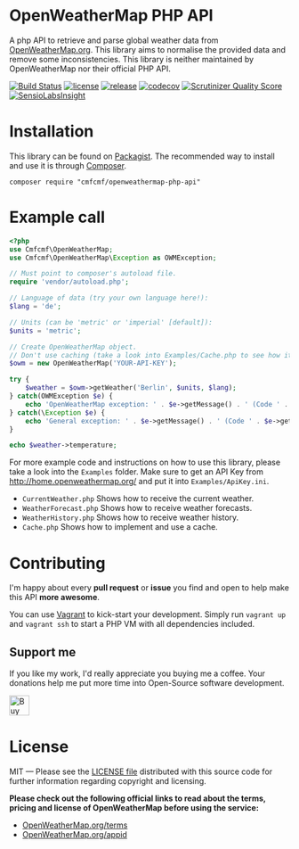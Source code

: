 OpenWeatherMap PHP API
======================
A php API to retrieve and parse global weather data from 
[OpenWeatherMap.org](http://www.OpenWeatherMap.org).
This library aims to normalise the provided data and remove some inconsistencies.
This library is neither maintained by OpenWeatherMap nor their official PHP API.

[![Build Status](https://travis-ci.org/cmfcmf/OpenWeatherMap-PHP-Api.svg?branch=master)](https://travis-ci.org/cmfcmf/OpenWeatherMap-PHP-Api)
[![license](https://img.shields.io/github/license/cmfcmf/OpenWeatherMap-PHP-Api.svg)](https://github.com/cmfcmf/OpenWeatherMap-PHP-Api/blob/master/LICENSE)
[![release](https://img.shields.io/github/release/cmfcmf/OpenWeatherMap-PHP-Api.svg)](https://github.com/cmfcmf/OpenWeatherMap-PHP-Api/releases)
[![codecov](https://codecov.io/gh/cmfcmf/OpenWeatherMap-PHP-Api/branch/master/graph/badge.svg)](https://codecov.io/gh/cmfcmf/OpenWeatherMap-PHP-Api)
[![Scrutinizer Quality Score](https://scrutinizer-ci.com/g/cmfcmf/OpenWeatherMap-PHP-Api/badges/quality-score.png?s=f31ca08aa8896416cf162403d34362f0a5da0966)](https://scrutinizer-ci.com/g/cmfcmf/OpenWeatherMap-PHP-Api/)
<br>
[![SensioLabsInsight](https://insight.sensiolabs.com/projects/0addfb24-e2b4-4feb-848e-86b2078ca104/big.png)](https://insight.sensiolabs.com/projects/0addfb24-e2b4-4feb-848e-86b2078ca104)

Installation
============
This library can be found on [Packagist](https://packagist.org/packages/cmfcmf/openweathermap-php-api).
The recommended way to install and use it is through [Composer](http://getcomposer.org).

    composer require "cmfcmf/openweathermap-php-api"


Example call
============
```php
<?php
use Cmfcmf\OpenWeatherMap;
use Cmfcmf\OpenWeatherMap\Exception as OWMException;

// Must point to composer's autoload file.
require 'vendor/autoload.php';

// Language of data (try your own language here!):
$lang = 'de';

// Units (can be 'metric' or 'imperial' [default]):
$units = 'metric';

// Create OpenWeatherMap object. 
// Don't use caching (take a look into Examples/Cache.php to see how it works).
$owm = new OpenWeatherMap('YOUR-API-KEY');

try {
    $weather = $owm->getWeather('Berlin', $units, $lang);
} catch(OWMException $e) {
    echo 'OpenWeatherMap exception: ' . $e->getMessage() . ' (Code ' . $e->getCode() . ').';
} catch(\Exception $e) {
    echo 'General exception: ' . $e->getMessage() . ' (Code ' . $e->getCode() . ').';
}

echo $weather->temperature;
```

For more example code and instructions on how to use this library, please take 
a look into  the `Examples` folder. Make sure to get an API Key from 
http://home.openweathermap.org/ and put it into `Examples/ApiKey.ini`.
- `CurrentWeather.php` Shows how to receive the current weather.
- `WeatherForecast.php` Shows how to receive weather forecasts.
- `WeatherHistory.php` Shows how to receive weather history.
- `Cache.php` Shows how to implement and use a cache.

Contributing
============
I'm happy about every **pull request** or **issue** you find and open to help 
make this API **more awesome**.

You can use [Vagrant](https://vagrantup.com) to kick-start your development.
Simply run `vagrant up` and `vagrant ssh` to start a PHP VM with all 
dependencies included.

## Support me

If you like my work, I'd really appreciate you buying me a coffee.
Your donations help me put more time into Open-Source software development.

<a href='https://ko-fi.com/cmfcmf' target='_blank'><img height='36' style='border:0px;height:36px;' src='https://az743702.vo.msecnd.net/cdn/kofi1.png?v=0' border='0' alt='Buy Me a Coffee at ko-fi.com' /></a>

License
=======
MIT — Please see the [LICENSE file](https://github.com/Cmfcmf/OpenWeatherMap-PHP-Api/blob/master/LICENSE)
distributed with this source code for further information regarding copyright and licensing.

**Please check out the following official links to read about the terms, pricing 
and license of OpenWeatherMap before using the service:**
- [OpenWeatherMap.org/terms](http://OpenWeatherMap.org/terms)
- [OpenWeatherMap.org/appid](http://OpenWeatherMap.org/appid)

